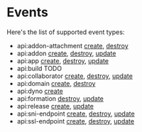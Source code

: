 # Events

Here's the list of supported event types:

<!--event-json-examples-start-->
- api:addon-attachment [create](docs/event-examples/api-addon-attachment-create.json), [destroy](docs/event-examples/api-addon-attachment-destroy.json)
- api:addon [create](docs/event-examples/api-addon-create.json), [destroy](docs/event-examples/api-addon-destroy.json), [update](docs/event-examples/api-addon-update.json)
- api:app [create](docs/event-examples/api-app-create.json), [destroy](docs/event-examples/api-app-destroy.json), [update](docs/event-examples/api-app-update.json)
- api:build TODO
- api:collaborator [create](docs/event-examples/api-collaborator-create.json), [destroy](docs/event-examples/api-collaborator-destroy.json), [update](docs/event-examples/api-collaborator-update.json)
- api:domain [create](docs/event-examples/api-domain-create.json), [destroy](docs/event-examples/api-domain-destroy.json)
- api:dyno [create](docs/event-examples/api-dyno-create.json)
- api:formation [destroy](docs/event-examples/api-formation-destroy.json), [update](docs/event-examples/api-formation-update.json)
- api:release [create](docs/event-examples/api-release-create.json), [update](docs/event-examples/api-release-update.json)
- api:sni-endpoint [create](docs/event-examples/api-sni-endpoint-create.json), [destroy](docs/event-examples/api-sni-endpoint-destroy.json), [update](docs/event-examples/api-sni-endpoint-update.json)
- api:ssl-endpoint [create](docs/event-examples/api-ssl-endpoint-create.json), [destroy](docs/event-examples/api-ssl-endpoint-destroy.json), [update](docs/event-examples/api-ssl-endpoint-update.json)
<!--event-json-examples-end-->
